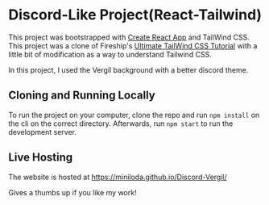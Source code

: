 # Discord-Like Project(React-Tailwind)
This project was bootstrapped with [Create React App](https://github.com/facebook/create-react-app) and TailWind CSS. This project was a clone of Fireship's [Ultimate TailWind CSS Tutorial](https://www.youtube.com/watch?v=pfaSUYaSgRo) with a little bit of modification as a way to understand Tailwind CSS.

In this project, I used the Vergil background with a better discord theme.

## Cloning and Running Locally
To run the project on your computer, clone the repo and run `npm install` on the cli on the correct directory. Afterwards, run `npm start` to run the development server.


## Live Hosting
The website is hosted at https://miniloda.github.io/Discord-Vergil/


Gives a thumbs up if you like my work!